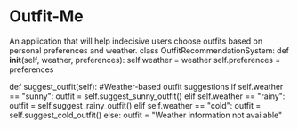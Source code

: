 # Outfit-Me
An application that will help indecisive users choose outfits based on personal preferences and weather. 
class OutfitRecommendationSystem:
    def __init__(self, weather, preferences):
        self.weather = weather
        self.preferences = preferences

  def suggest_outfit(self):
  #Weather-based outfit suggestions
    if self.weather == "sunny":
            outfit = self.suggest_sunny_outfit()
        elif self.weather == "rainy":
            outfit = self.suggest_rainy_outfit()
        elif self.weather == "cold":
            outfit = self.suggest_cold_outfit()
        else:
            outfit = "Weather information not available"

